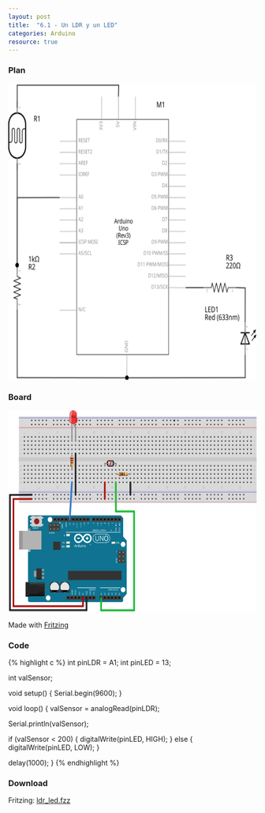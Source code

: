```yaml
---
layout: post
title:  "6.1 - Un LDR y un LED"
categories: Arduino
resource: true
---
```


### Plan

<div class="schaltplan">
	<img src="/images/fritzing/arduino/ldr_led_Schaltplan.svg" width="800" height="600" alt="wiring plan" />
</div>

### Board

<img src="/images/fritzing/arduino/ldr_led_Steckplatine.svg" width="584" height="409" alt="bread board" />

<p class="advert">Made with <a href="http://fritzing.org">Fritzing</a></p>

### Code

{% highlight c %}
int pinLDR = A1;
int pinLED = 13;

int valSensor;

void setup()
{
  Serial.begin(9600);
}

void loop()
{
   valSensor = analogRead(pinLDR);

   Serial.println(valSensor);

   if (valSensor < 200) {
    digitalWrite(pinLED, HIGH);
   }
   else {
    digitalWrite(pinLED, LOW);
   }

   delay(1000);
}
{% endhighlight %}

### Download

Fritzing: [ldr_led.fzz](/images/fritzing/arduino/ldr_led.fzz)
